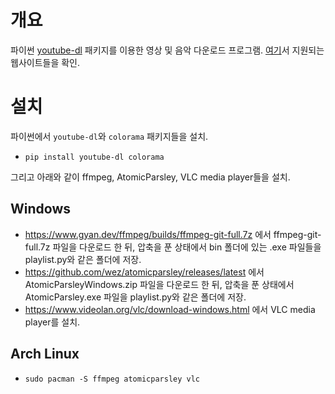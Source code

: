 # 개요

파이썬 [youtube-dl](https://github.com/ytdl-org/youtube-dl) 패키지를 이용한 영상 및 음악 다운로드 프로그램. [여기](https://github.com/ytdl-org/youtube-dl/tree/master/youtube_dl/extractor)서 지원되는 웹사이트들을 확인.

# 설치

파이썬에서 `youtube-dl`와 `colorama` 패키지들을 설치.

* `pip install youtube-dl colorama`

그리고 아래와 같이 ffmpeg, AtomicParsley, VLC media player들을 설치.

## Windows

* https://www.gyan.dev/ffmpeg/builds/ffmpeg-git-full.7z 에서 ffmpeg-git-full.7z 파일을 다운로드 한 뒤, 압축을 푼 상태에서 bin 폴더에 있는 .exe 파일들을 playlist.py와 같은 폴더에 저장.
* https://github.com/wez/atomicparsley/releases/latest 에서 AtomicParsleyWindows.zip 파일을 다운로드 한 뒤, 압축을 푼 상태에서 AtomicParsley.exe 파일을 playlist.py와 같은 폴더에 저장.
* https://www.videolan.org/vlc/download-windows.html 에서 VLC media player를 설치.

## Arch Linux

* `sudo pacman -S ffmpeg atomicparsley vlc`
